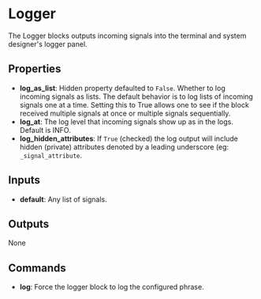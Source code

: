 Logger
======
The Logger blocks outputs incoming signals into the terminal and system designer's logger panel.

Properties
----------
- **log_as_list**: Hidden property defaulted to `False`. Whether to log incoming signals as lists. The default behavior is to log lists of incoming signals one at a time. Setting this to True allows one to see if the block received multiple signals at once or multiple signals sequentially.
- **log_at**: The log level that incoming signals show up as in the logs. Default is INFO.
- **log_hidden_attributes**: If `True` (checked) the log output will include hidden (private) attributes denoted by a leading underscore (eg: `_signal_attribute`.

Inputs
------
- **default**: Any list of signals.

Outputs
-------
None

Commands
--------
- **log**: Force the logger block to log the configured phrase.

